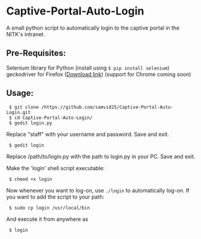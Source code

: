 # Captive-Portal-Auto-Login
A small python script to automatically login to the captive portal in the NITK's intranet.


## Pre-Requisites:
Selenium library for Python (install using `$ pip install selenium`)  
geckodriver for Firefox ([Download link](https://github.com/mozilla/geckodriver/releases)) 
(support for Chrome coming soon)

## Usage:
```
 $ git clone /https://github.com/samvid25/Captive-Portal-Auto-Login.git
 $ cd Captive-Portal-Auto-Login/
 $ gedit login.py
```
Replace "staff" with your username and password.
Save and exit.

```
 $ gedit login
```
Replace /path/to/login.py with the path to login.py in your PC.
Save and exit.

Make the 'login' shell script executable:
```
 $ chmod +x login
```

Now whenever you want to log-on, use `./login` to automatically log-on.
If you want to add the script to your path:
```
 $ sudo cp login /usr/local/bin
```
And execute it from anywhere as
```
 $ login
```




